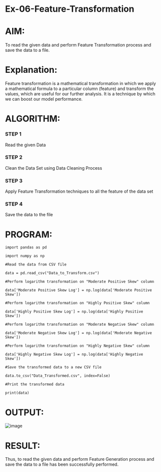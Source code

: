 # Ex-06-Feature-Transformation

# AIM:

To read the given data and perform Feature Transformation process and save the data to a file.

# Explanation:

Feature transformation is a mathematical transformation in which we apply a mathematical formula to a particular column (feature) and transform the values, which are useful for our further analysis. It is a technique by which we can boost our model performance.

# ALGORITHM:

### STEP 1

Read the given Data

### STEP 2

Clean the Data Set using Data Cleaning Process

### STEP 3

Apply Feature Transformation techniques to all the feature of the data set

### STEP 4

Save the data to the file

# PROGRAM:

    import pandas as pd

    import numpy as np

    #Read the data from CSV file

    data = pd.read_csv("Data_to_Transform.csv")

    #Perform logarithm transformation on "Moderate Positive Skew" column

    data['Moderate Positive Skew Log'] = np.log(data['Moderate Positive Skew'])

    #Perform logarithm transformation on "Highly Positive Skew" column

    data['Highly Positive Skew Log'] = np.log(data['Highly Positive Skew'])

    #Perform logarithm transformation on "Moderate Negative Skew" column

    data['Moderate Negative Skew Log'] = np.log(data['Moderate Negative Skew'])

    #Perform logarithm transformation on "Highly Negative Skew" column

    data['Highly Negative Skew Log'] = np.log(data['Highly Negative Skew'])

    #Save the transformed data to a new CSV file

    data.to_csv("Data_Transformed.csv", index=False)

    #Print the transformed data

    print(data)

# OUTPUT:
![image](https://user-images.githubusercontent.com/91734840/232521829-0009b49a-f035-492a-9f68-da431fefa916.png)

# RESULT:

Thus, to read the given data and perform Feature Generation process and save the data to a file has been successfully performed.
